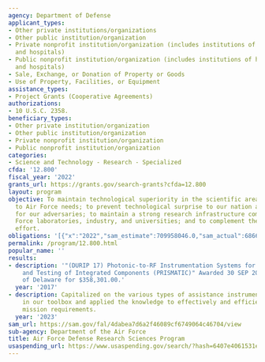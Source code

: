 ```yaml
---
agency: Department of Defense
applicant_types:
- Other private institutions/organizations
- Other public institution/organization
- Private nonprofit institution/organization (includes institutions of higher education
  and hospitals)
- Public nonprofit institution/organization (includes institutions of higher education
  and hospitals)
- Sale, Exchange, or Donation of Property or Goods
- Use of Property, Facilities, or Equipment
assistance_types:
- Project Grants (Cooperative Agreements)
authorizations:
- 10 U.S.C. 2358.
beneficiary_types:
- Other private institution/organization
- Other public institution/organization
- Private nonprofit institution/organization
- Public nonprofit institution/organization
categories:
- Science and Technology - Research - Specialized
cfda: '12.800'
fiscal_year: '2022'
grants_url: https://grants.gov/search-grants?cfda=12.800
layout: program
objective: To maintain technological superiority in the scientific areas relevant
  to Air Force needs; to prevent technological surprise to our nation and create it
  for our adversaries; to maintain a strong research infrastructure composed of Air
  Force laboratories, industry, and universities; and to complement the national research
  effort.
obligations: '[{"x":"2022","sam_estimate":709958046.0,"sam_actual":686625930.0,"usa_spending_actual":253052.0},{"x":"2023","sam_estimate":1076124338.0,"sam_actual":0.0,"usa_spending_actual":1019982.0},{"x":"2024","sam_estimate":1100000000.0,"sam_actual":0.0,"usa_spending_actual":-272232.0}]'
permalink: /program/12.800.html
popular_name: ''
results:
- description: '"(DURIP 17) Photonic-to-RF Instrumentation Systems for Manufacturing
    and Testing of Integrated Components (PRISMATIC)" Awarded 30 SEP 2017 to the University
    of Delaware for $358,301.00.'
  year: '2017'
- description: Capitalized on the various types of assistance instruments available
    in our toolbox and applied the knowledge to effectively and efficiently meet AFRL’s
    mission requirements.
  year: '2023'
sam_url: https://sam.gov/fal/4dabea7d6a2f46089cf6749064c46704/view
sub-agency: Department of the Air Force
title: Air Force Defense Research Sciences Program
usaspending_url: https://www.usaspending.gov/search/?hash=6407e4061531e6d1d22afc3d13d20d12
---
```

